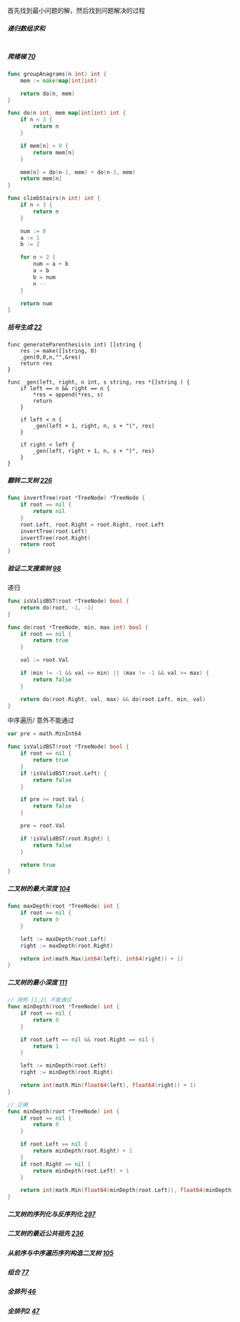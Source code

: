 首先找到最小问题的解，然后找到问题解决的过程

##### 递归数组求和
```go

```

##### 爬楼梯 [70](https://leetcode-cn.com/problems/climbing-stairs/)
```go
func groupAnagrams(n int) int {
	mem := make(map[int]int)

	return do(n, mem)
}

func do(n int, mem map[int]int) int {
	if n < 3 {
		return n
	}

	if mem[n] > 0 {
		return mem[n]
	}

	mem[n] = do(n-1, mem) + do(n-2, mem)
	return mem[n]
}

```

```go
func climbStairs(n int) int {
    if n < 3 {
        return n
    }

    num := 0
    a := 1
    b := 2

    for n > 2 {
        num = a + b
        a = b
        b = num
        n -- 
    }

    return num
}
```
##### 括号生成 [22](https://leetcode-cn.com/problems/generate-parentheses/)
```
func generateParenthesis(n int) []string {
    res := make([]string, 0)
    _gen(0,0,n,"",&res)
    return res
}

func _gen(left, right, n int, s string, res *[]string ) {
    if left == n && right == n {
        *res = append(*res, s)
        return  
    }

    if left < n {
        _gen(left + 1, right, n, s + "(", res)
    }

    if right < left {
        _gen(left, right + 1, n, s + ")", res)
    }
}
```

##### 翻转二叉树 [226](https://leetcode-cn.com/problems/invert-binary-tree/description/)

```go
func invertTree(root *TreeNode) *TreeNode {
    if root == nil {
		return nil
	}
	root.Left, root.Right = root.Right, root.Left
	invertTree(root.Left)
	invertTree(root.Right)
	return root
}
```
##### 验证二叉搜索树 [98](https://leetcode-cn.com/problems/validate-binary-search-tree/)
递归
```go
func isValidBST(root *TreeNode) bool {
	return do(root, -1, -1)
}

func do(root *TreeNode, min, max int) bool {
	if root == nil {
		return true
	}

	val := root.Val

	if (min != -1 && val <= min) || (max != -1 && val >= max) {
		return false
	}

	return do(root.Right, val, max) && do(root.Left, min, val)
}
```

中序遍历/ 意外不能通过
```go
var pre = math.MinInt64

func isValidBST(root *TreeNode) bool {
	if root == nil {
		return true
	}
	if !isValidBST(root.Left) {
		return false
	}

	if pre >= root.Val {
		return false
	}

	pre = root.Val

	if !isValidBST(root.Right) {
		return false
	}

	return true
}

```

##### 二叉树的最大深度 [104](https://leetcode-cn.com/problems/maximum-depth-of-binary-tree/)
```go
func maxDepth(root *TreeNode) int {
	if root == nil {
		return 0
	}

	left := maxDepth(root.Left)
	right := maxDepth(root.Right)

	return int(math.Max(int64(left), int64(right)) + 1)
}
```

##### 二叉树的最小深度 [111](https://leetcode-cn.com/problems/minimum-depth-of-binary-tree/)
```go
// 用例 [1,2] 不能通过
func minDepth(root *TreeNode) int {
	if root == nil {
		return 0
	}

	if root.Left == nil && root.Right == nil {
		return 1
	}

	left := minDepth(root.Left)
	right := minDepth(root.Right)

	return int(math.Min(float64(left), float64(right)) + 1)
}
```

```go
// 正确
func minDepth(root *TreeNode) int {
	if root == nil {
		return 0
	}

	if root.Left == nil {
		return minDepth(root.Right) + 1
	}
	if root.Right == nil {
		return minDepth(root.Left) + 1
	}

	return int(math.Min(float64(minDepth(root.Left)), float64(minDepth(root.Right))) + 1)
}
```

##### 二叉树的序列化与反序列化 [297](https://leetcode-cn.com/problems/serialize-and-deserialize-binary-tree/)


##### 二叉树的最近公共祖先 [236](https://leetcode-cn.com/problems/lowest-common-ancestor-of-a-binary-tree/)

##### 从前序与中序遍历序列构造二叉树 [105](https://leetcode-cn.com/problems/construct-binary-tree-from-preorder-and-inorder-traversal/)

##### 组合 [77](https://leetcode-cn.com/problems/combinations/)

##### 全排列 [46](https://leetcode-cn.com/problems/permutations/)

##### 全排列2 [47](https://leetcode-cn.com/problems/permutations-ii/)


